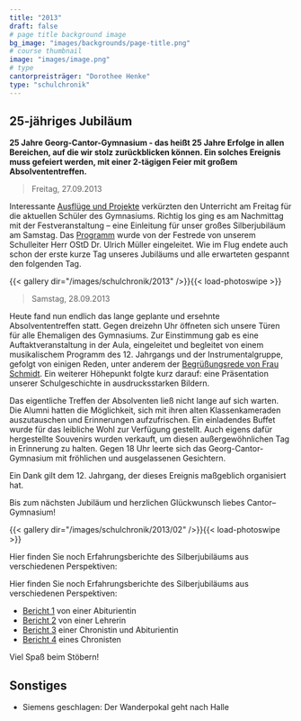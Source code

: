 ```yaml
---
title: "2013"
draft: false
# page title background image
bg_image: "images/backgrounds/page-title.png"
# course thumbnail
image: "images/image.png"
# type
cantorpreisträger: "Dorothee Henke"
type: "schulchronik"
---
```


## 25-jähriges Jubiläum

**25 Jahre Georg-Cantor-Gymnasium - das heißt 25 Jahre Erfolge in allen Bereichen, auf die wir stolz zurückblicken können.
Ein solches Ereignis muss gefeiert werden, mit einer 2-tägigen Feier mit großem Absolvententreffen.**

> Freitag, 27.09.2013

Interessante [Ausflüge und Projekte](/de/25-jahre-gcg/ausfluege-und-projekte) verkürzten den Unterricht am Freitag für die aktuellen Schüler des Gymnasiums.
Richtig los ging es am Nachmittag mit der Festveranstaltung – eine Einleitung für unser großes Silberjubiläum am Samstag. Das [Programm](/de/25-jahre-gcg/programm) wurde von der Festrede von unserem Schulleiter Herr OStD Dr. Ulrich Müller eingeleitet.
Wie im Flug endete auch schon der erste kurze Tag unseres Jubiläums und alle erwarteten gespannt den folgenden Tag.

{{< gallery dir="/images/schulchronik/2013" />}}{{< load-photoswipe >}}

> Samstag, 28.09.2013

Heute fand nun endlich das lange geplante und ersehnte Absolvententreffen statt. Gegen dreizehn Uhr öffneten sich unsere Türen für alle Ehemaligen des Gymnasiums. Zur Einstimmung gab es eine Auftaktveranstaltung in der Aula, eingeleitet und begleitet von einem musikalischem Programm des 12. Jahrgangs und der Instrumentalgruppe, gefolgt von einigen Reden, unter anderem der [Begrüßungsrede von Frau Schmidt](/de/25-jahre-gcg/rede-fr-schmidt). Ein weiterer Höhepunkt folgte kurz darauf: eine Präsentation unserer Schulgeschichte in ausdrucksstarken Bildern.

Das eigentliche Treffen der Absolventen ließ nicht lange auf sich warten. Die Alumni hatten die Möglichkeit, sich mit ihren alten Klassenkameraden auszutauschen und Erinnerungen aufzufrischen. Ein einladendes Buffet wurde für das leibliche Wohl zur Verfügung gestellt.
Auch eigens dafür hergestellte Souvenirs wurden verkauft, um diesen außergewöhnlichen Tag in Erinnerung zu halten.
Gegen 18 Uhr leerte sich das Georg-Cantor-Gymnasium mit fröhlichen und ausgelassenen Gesichtern.

Ein Dank gilt dem 12. Jahrgang, der dieses Ereignis maßgeblich organisiert hat.

Bis zum nächsten Jubiläum und herzlichen Glückwunsch liebes Cantor–Gymnasium!

{{< gallery dir="/images/schulchronik/2013/02" />}}{{< load-photoswipe >}}

Hier finden Sie noch Erfahrungsberichte des Silberjubiläums aus verschiedenen Perspektiven:

Hier finden Sie noch Erfahrungsberichte des Silberjubiläums aus verschiedenen Perspektiven:

- [Bericht 1](/de/25-jahre-gcg/bericht-1) von einer Abiturientin
- [Bericht 2](/de/25-jahre-gcg/bericht-2) von einer Lehrerin
- [Bericht 3](/de/25-jahre-gcg/bericht-3) einer Chronistin und Abiturientin
- [Bericht 4](/de/25-jahre-gcg/bericht-4) eines Chronisten

Viel Spaß beim Stöbern!

## Sonstiges

- Siemens geschlagen: Der Wanderpokal geht nach Halle
